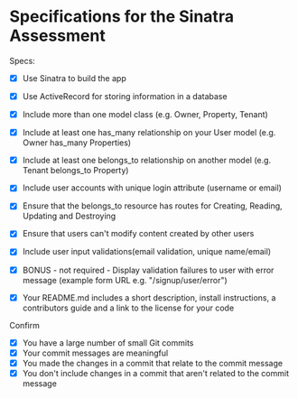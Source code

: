 # Specifications for the Sinatra Assessment

Specs:
- [x] Use Sinatra to build the app

- [x] Use ActiveRecord for storing information in a database

- [x] Include more than one model class (e.g. Owner, Property, Tenant)
- [x] Include at least one has_many relationship on your User model (e.g. Owner has_many Properties)
- [x] Include at least one belongs_to relationship on another model (e.g. Tenant belongs_to Property)
- [x] Include user accounts with unique login attribute (username or email)
- [x] Ensure that the belongs_to resource has routes for Creating, Reading, Updating and Destroying
- [x] Ensure that users can't modify content created by other users
- [x] Include user input validations(email validation, unique name/email)
- [x] BONUS - not required - Display validation failures to user with error message (example form URL e.g.  "/signup/user/error")
- [x] Your README.md includes a short description, install instructions, a contributors guide and a link to the license for your code

Confirm
- [x] You have a large number of small Git commits
- [x] Your commit messages are meaningful
- [x] You made the changes in a commit that relate to the commit message
- [x] You don't include changes in a commit that aren't related to the commit message